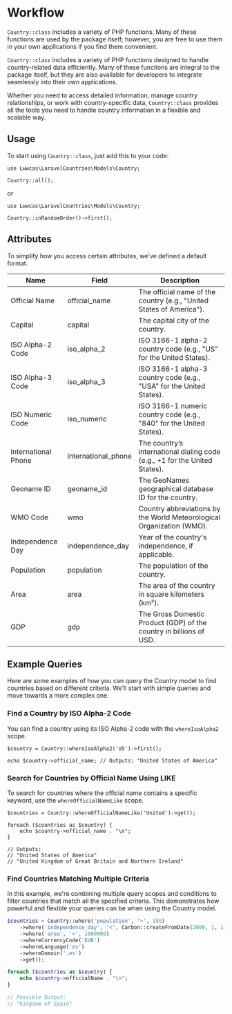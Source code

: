 # Workflow

`Country::class` includes a variety of PHP functions. Many of these functions are used by the package itself; however, you are free to use them in your own applications if you find them convenient.

`Country::class` includes a variety of PHP functions designed to handle country-related data efficiently. Many of these functions are integral to the package itself, but they are also available for developers to integrate seamlessly into their own applications.

Whether you need to access detailed information, manage country relationships, or work with country-specific data, `Country::class` provides all the tools you need to handle country information in a flexible and scalable way.

## Usage

To start using `Country::class`, just add this to your code:

```php{1}
use Lwwcas\LaravelCountries\Models\Country;

Country::all();

```
 or

```php{1}
use Lwwcas\LaravelCountries\Models\Country;

Country::inRandomOrder()->first();

```

## Attributes

To simplify how you access certain attributes, we've defined a default format.

| Name                 | Field               | Description                                                                          |
|----------------------|---------------------|--------------------------------------------------------------------------------------|
| Official Name        | official_name       | The official name of the country (e.g., "United States of America").                 |
| Capital              | capital             | The capital city of the country.                                                     |
| ISO Alpha-2 Code     | iso_alpha_2         | ISO 3166-1 alpha-2 country code (e.g., "US" for the United States).                  |
| ISO Alpha-3 Code     | iso_alpha_3         | ISO 3166-1 alpha-3 country code (e.g., "USA" for the United States).                 |
| ISO Numeric Code     | iso_numeric         | ISO 3166-1 numeric country code (e.g., "840" for the United States).                 |
| International Phone  | international_phone | The country’s international dialing code (e.g., +1 for the United States).           |
| Geoname ID           | geoname_id          | The GeoNames geographical database ID for the country.                               |
| WMO Code             | wmo                 | Country abbreviations by the World Meteorological Organization (WMO).                |
| Independence Day     | independence_day    | Year of the country's independence, if applicable.                                   |
| Population           | population          | The population of the country.                                                       |
| Area                 | area                | The area of the country in square kilometers (km²).                                  |
| GDP                  | gdp                 | The Gross Domestic Product (GDP) of the country in billions of USD.                  |


## Example Queries

Here are some examples of how you can query the Country model to find countries based on different criteria. We'll start with simple queries and move towards a more complex one.

### Find a Country by ISO Alpha-2 Code

You can find a country using its ISO Alpha-2 code with the `whereIsoAlpha2` scope.

```php{1}
$country = Country::whereIsoAlpha2('US')->first();

echo $country->official_name; // Outputs: "United States of America"
```

### Search for Countries by Official Name Using LIKE

To search for countries where the official name contains a specific keyword, use the `whereOfficialNameLike` scope.

```php{1}
$countries = Country::whereOfficialNameLike('United')->get();

foreach ($countries as $country) {
    echo $country->official_name . "\n";
}

// Outputs:
// "United States of America"
// "United Kingdom of Great Britain and Northern Ireland"
```

### Find Countries Matching Multiple Criteria

In this example, we're combining multiple query scopes and conditions to filter countries that match all the specified criteria. This demonstrates how powerful and flexible your queries can be when using the Country model.

```php
$countries = Country::where('population', '>', 180)
    ->where('independence_day', '<', Carbon::createFromDate(2000, 1, 1))
    ->where('area', '<', 1000000)
    ->whereCurrencyCode('EUR')
    ->whereLanguage('es')
    ->whereDomain('.es')
    ->get();

foreach ($countries as $country) {
    echo $country->officialName . "\n";
}

// Possible Output:
// "Kingdom of Spain"
```
